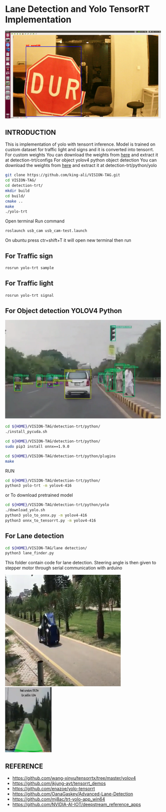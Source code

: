 # Lane Detection and Yolo TensorRT Implementation


![](./detection-trt/configs/DUR1.png)



## INTRODUCTION

This is implementation of yolo with tensorrt inference. Model is trained on custom dataset for traffic light and signs and it is converted into tensorrt.
For custom weights
You can download the weights from [here](https://drive.google.com/file/d/15nYbuOBKZOzV1vgfJg0BxAlFs4H3DKKE/view?usp=sharing) and extract it at detection-trt/configs
For object yolov4 python object detection 
You can download the weights from [here](https://drive.google.com/file/d/1nNhS6VZmRGZN_uMCZdX7R7aQRhV8ksul/view?usp=sharing) and extract it at detection-trt/python/yolo


```bash
git clone https://github.com/king-ali/VISION-TAG.git
cd VISION-TAG/
cd detection-trt/
mkdir build
cd build/
cmake ..
make
./yolo-trt
```

Open terminal
Run command

```bash
roslaunch usb_cam usb_cam-test.launch
```
On ubuntu press ctr+shift+T it will open new terminal then run

## For Traffic sign


```bash
rosrun yolo-trt sample
```

## For Traffic light

```bash
rosrun yolo-trt signal
```

## For Object detection YOLOV4 Python



![](./detection-trt/configs/detect.PNG)


```bash
cd ${HOME}/VISION-TAG/detection-trt/python/
./install_pycuda.sh
```


```bash
cd ${HOME}/VISION-TAG/detection-trt/python/
sudo pip3 install onnx==1.9.0
```



```bash
cd ${HOME}/VISION-TAG/detection-trt/python/plugins
make
```

RUN

```bash
cd ${HOME}/VISION-TAG/detection-trt/python/
python3 yolo-trt -m yolov4-416
```


or 
To download pretrained model 

```bash
cd ${HOME}/VISION-TAG/detection-trt/python/yolo
./download_yolo.sh
python3 yolo_to_onnx.py -m yolov4-416
python3 onnx_to_tensorrt.py -m yolov4-416
```


## For Lane detection

```bash
cd ${HOME}/VISION-TAG/lane detection/
python3 lane_finder.py
```

This folder contain code for lane detection. Steering angle is then given to stepper motor through serial communication with arduino

![](./detection-trt/configs/car.PNG)
![](./detection-trt/configs/lane.PNG)



## REFERENCE

- https://github.com/wang-xinyu/tensorrtx/tree/master/yolov4
- https://github.com/jkjung-avt/tensorrt_demos
- https://github.com/enazoe/yolo-tensorrt
- https://github.com/OanaGaskey/Advanced-Lane-Detection
- https://github.com/mj8ac/trt-yolo-app_win64
- https://github.com/NVIDIA-AI-IOT/deepstream_reference_apps
